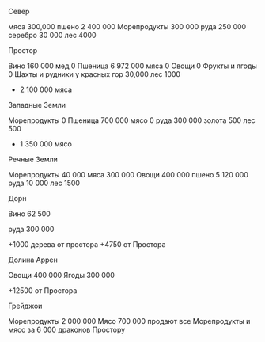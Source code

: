 Север

мяса 300,000
пшено 2 400 000
Морепродукты 300 000
руда 250 000
серебро 30 000
лес 4000

Простор

Вино 160 000
мед 0
Пшеница 6 972 000
мяса 0
Овощи 0
Фрукты и ягоды 0
Шахты и рудники у красных гор 30,000
лес 1000

- 2 100 000 мяса

Западные Земли

Морепродукты 0
Пшеница 700 000
мясо 0
руда 300 000
золота 500
лес 500

- 1 350 000 мясо

Речные Земли

Морепродукты 40 000
мяса 300 000
Овощи 400 000
пшено 5 120 000
руда 10 000
лес 1500

Дорн

Вино 62 500

руда 300 000

+1000 дерева от простора
+4750 от Простора

Долина Аррен

Овощи 400 000
Ягоды 300 000

+12500 от Простора

Грейджои

Морепродукты 2 000 000
Мясо 700 000
продают все Морепродукты и мясо за 6 000 драконов Простору
